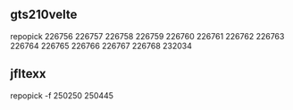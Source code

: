 ## gts210velte
repopick 226756 226757 226758 226759 226760 226761 226762 226763 226764 226765 226766 226767 226768 232034

## jfltexx
repopick -f 250250 250445
